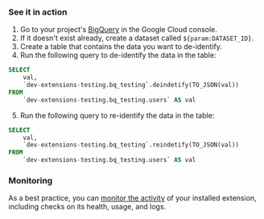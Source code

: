 ### See it in action

1. Go to your project's [BigQuery](https://console.cloud.google.com/bigquery?cloudshell=false&project=${param:PROJECT_ID}) in the Google Cloud console.
2. If it doesn't exist already, create a dataset called `${param:DATASET_ID}`.
3. Create a table that contains the data you want to de-identify.
4. Run the following query to de-identify the data in the table:

```sql
SELECT
    val,
    `dev-extensions-testing.bq_testing`.deindetify(TO_JSON(val))
FROM
    `dev-extensions-testing.bq_testing.users` AS val 
```

5. Run the following query to re-identify the data in the table:

```sql
SELECT
    val,
    `dev-extensions-testing.bq_testing`.reindetify(TO_JSON(val))
FROM
    `dev-extensions-testing.bq_testing.users` AS val 
```

### Monitoring

As a best practice, you can [monitor the activity](https://firebase.google.com/docs/extensions/manage-installed-extensions#monitor) of your installed extension, including checks on its health, usage, and logs.
